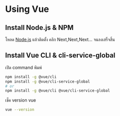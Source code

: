 # Using Vue

## Install Node.js & NPM

โหลด [Node.js](https://nodejs.org/en/) แล้วติดตั้ง คลิก Next,Next,Next... จนลงเสร็จสิ้น

## Install Vue CLI & cli-service-global

เปิด command พิมพ์ 

```bash
npm install -g @vue/cli
npm install -g @vue/cli-service-global
# or
npm install -g @vue/cli @vue/cli-service-global
```

เช็ค version vue
```bash
vue --version
```
